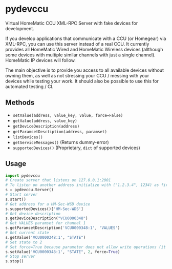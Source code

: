 # pydevccu
Virtual HomeMatic CCU XML-RPC Server with fake devices for development.

If you develop applications that communicate with a CCU (or Homegear) via XML-RPC, you can use this server instead of a real CCU. It currently provides all HomeMatic Wired and HomeMatic Wireless devices (allthough some devices with multiple similar channels with just a single channel). HomeMatic IP devices will follow.  

The main objective is to provide you access to all available devices without owning them, as well as not stressing your CCU / messing with your devices while testing your work. It should also be possible to use this for automated testing / CI.

## Methods
- `setValue(address, value_key, value, force=False)`
- `getValue(address, value_key)`
- `getDeviceDescription(address)`
- `getParamsetDesctiption(address, paramset)`
- `listDevices()`
- `getServiceMessages()` (Returns dummy-error)
- `supportedDevices()` (Proprietary, `dict` of supported devices)

## Usage

```python
import pydevccu
# Create server that listens on 127.0.0.1:2001
# To listen on another address initialize with ("1.2.3.4", 1234) as first argument
s = pydevccu.Server()
# Start server
s.start()
# Get address for a HM-Sec-WSD device
s.supportedDevices()['HM-Sec-WDS']
# Get device description
s.getDeviceDescription("VCU0000348")
# Get VALUES paramset for channel 1
s.getParamsetDescription('VCU0000348:1', 'VALUES')
# Get current state
s.getValue('VCU0000348:1', "STATE")
# Set state to 2
# Set force=True because parameter does not allow write operations (it's a sensor updated by hardware in real life)
s.setValue('VCU0000348:1', "STATE", 2, force=True)
# Stop server
s.stop()
```
